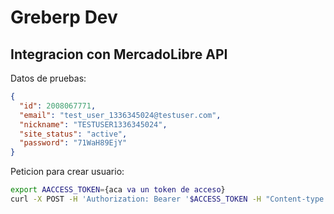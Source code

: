 # Greberp Dev

## Integracion con MercadoLibre API

Datos de pruebas:

```json
{
  "id": 2008067771,
  "email": "test_user_1336345024@testuser.com",
  "nickname": "TESTUSER1336345024",
  "site_status": "active",
  "password": "71WaH89EjY"
}
```

Peticion para crear usuario:

```sh
export AACCESS_TOKEN={aca va un token de acceso}
curl -X POST -H 'Authorization: Bearer '$ACCESS_TOKEN -H "Content-type: application/json" -d '{"site_id":"MLA"}' https://api.mercadolibre.com/users/test_user
```